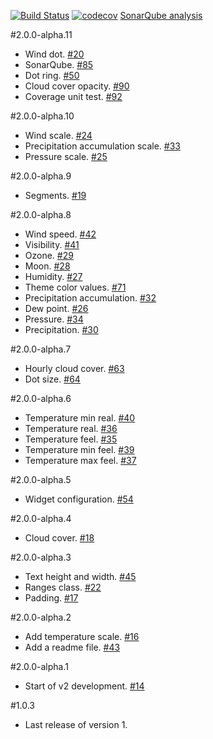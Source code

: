 [![Build Status](https://travis-ci.org/tdillon/weather-widget-number-one.svg?branch=master)](https://travis-ci.org/tdillon/weather-widget-number-one)
[![codecov](https://codecov.io/gh/tdillon/weather-widget-number-one/branch/master/graph/badge.svg)](https://codecov.io/gh/tdillon/weather-widget-number-one)
[SonarQube analysis][SonarQube]

#2.0.0-alpha.11
- Wind dot. [#20][20]
- SonarQube. [#85][85]
- Dot ring. [#50][50]
- Cloud cover opacity. [#90][90]
- Coverage unit test. [#92][92]

#2.0.0-alpha.10
- Wind scale. [#24][24]
- Precipitation accumulation scale. [#33][33]
- Pressure scale. [#25][25]

#2.0.0-alpha.9
- Segments. [#19][19]

#2.0.0-alpha.8
- Wind speed. [#42][42]
- Visibility. [#41][41]
- Ozone. [#29][29]
- Moon. [#28][28]
- Humidity. [#27][27]
- Theme color values. [#71][71]
- Precipitation accumulation. [#32][32]
- Dew point. [#26][26]
- Pressure. [#34][34]
- Precipitation. [#30][30]

#2.0.0-alpha.7
- Hourly cloud cover. [#63][63]
- Dot size. [#64][64]

#2.0.0-alpha.6
- Temperature min real. [#40][40]
- Temperature real. [#36][36]
- Temperature feel. [#35][35]
- Temperature min feel. [#39][39]
- Temperature max feel. [#37][37]

#2.0.0-alpha.5
- Widget configuration. [#54][54]

#2.0.0-alpha.4
- Cloud cover. [#18][18]

#2.0.0-alpha.3
- Text height and width. [#45][45]
- Ranges class. [#22][22]
- Padding. [#17][17]

#2.0.0-alpha.2
- Add temperature scale. [#16][16]
- Add a readme file.  [#43][16]

#2.0.0-alpha.1
- Start of v2 development. [#14][14]

#1.0.3
- Last release of version 1.





[SonarQube]: https://sonarqube.com/dashboard/index?id=weather-widget-number-one

[14]: https://github.com/tdillon/weather-widget-number-one/issues/14
[16]: https://github.com/tdillon/weather-widget-number-one/issues/16
[17]: https://github.com/tdillon/weather-widget-number-one/issues/17
[18]: https://github.com/tdillon/weather-widget-number-one/issues/18
[19]: https://github.com/tdillon/weather-widget-number-one/issues/19
[20]: https://github.com/tdillon/weather-widget-number-one/issues/20
[22]: https://github.com/tdillon/weather-widget-number-one/issues/22
[23]: https://github.com/tdillon/weather-widget-number-one/issues/23
[24]: https://github.com/tdillon/weather-widget-number-one/issues/24
[25]: https://github.com/tdillon/weather-widget-number-one/issues/25
[26]: https://github.com/tdillon/weather-widget-number-one/issues/26
[27]: https://github.com/tdillon/weather-widget-number-one/issues/27
[28]: https://github.com/tdillon/weather-widget-number-one/issues/28
[29]: https://github.com/tdillon/weather-widget-number-one/issues/29
[30]: https://github.com/tdillon/weather-widget-number-one/issues/30
[32]: https://github.com/tdillon/weather-widget-number-one/issues/32
[33]: https://github.com/tdillon/weather-widget-number-one/issues/33
[34]: https://github.com/tdillon/weather-widget-number-one/issues/34
[35]: https://github.com/tdillon/weather-widget-number-one/issues/35
[36]: https://github.com/tdillon/weather-widget-number-one/issues/36
[37]: https://github.com/tdillon/weather-widget-number-one/issues/37
[39]: https://github.com/tdillon/weather-widget-number-one/issues/39
[40]: https://github.com/tdillon/weather-widget-number-one/issues/40
[41]: https://github.com/tdillon/weather-widget-number-one/issues/41
[42]: https://github.com/tdillon/weather-widget-number-one/issues/42
[43]: https://github.com/tdillon/weather-widget-number-one/issues/43
[45]: https://github.com/tdillon/weather-widget-number-one/issues/45
[50]: https://github.com/tdillon/weather-widget-number-one/issues/50
[54]: https://github.com/tdillon/weather-widget-number-one/issues/54
[63]: https://github.com/tdillon/weather-widget-number-one/issues/63
[64]: https://github.com/tdillon/weather-widget-number-one/issues/64
[71]: https://github.com/tdillon/weather-widget-number-one/issues/71
[85]: https://github.com/tdillon/weather-widget-number-one/issues/85
[90]: https://github.com/tdillon/weather-widget-number-one/issues/90
[92]: https://github.com/tdillon/weather-widget-number-one/issues/92
